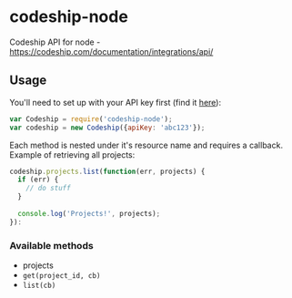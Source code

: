 # codeship-node
Codeship API for node - https://codeship.com/documentation/integrations/api/

## Usage

You'll need to set up with your API key first (find it [here](https://codeship.com/user/edit)):
```javascript
var Codeship = require('codeship-node');
var codeship = new Codeship({apiKey: 'abc123'});
```

Each method is nested under it's resource name and requires a callback. Example of retrieving all projects:
```javascript
codeship.projects.list(function(err, projects) {
  if (err) {
    // do stuff
  }
  
  console.log('Projects!', projects);
}):
```

### Available methods

* projects
 * `get(project_id, cb)`
 * `list(cb)`

